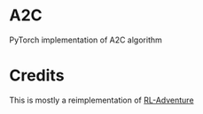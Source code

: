 # A2C
PyTorch implementation of A2C algorithm


# Credits
This is mostly a reimplementation of [RL-Adventure](https://github.com/higgsfield/RL-Adventure-2/blob/master/1.actor-critic.ipynb)
